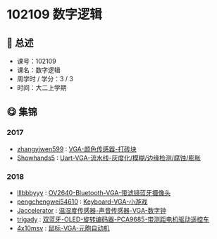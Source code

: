# 102109 数字逻辑

## :rocket: 总述

* 课号：102109
* 课名：数字逻辑
* 周学时 / 学分：3 / 3
* 时间：大二上学期

## :yum: 集锦

### 2017

* [zhangyiwen599](https://github.com/zhangyiwen599) : [VGA-颜色传感器-打砖块](https://github.com/zhangyiwen599/VGA_game)
* [Showhands5](https://github.com/Showhands5) : [Uart-VGA-流水线-灰度化/模糊/边缘检测/腐蚀/膨胀](https://github.com/Showhands5/FPGA-based-image-processing)

### 2018

* [lllbbbyyy](https://github.com/lllbbbyyy) : [OV2640-Bluetooth-VGA-带滤镜蓝牙摄像头](https://github.com/lllbbbyyy/FPGA-OV2640)
* [pengchengwei54610](https://github.com/pengchengwei54610) : [Keyboard-VGA-小游戏](https://github.com/pengchengwei54610/Digital-Logic-BIG-HW)
* [Jaccelerator](https://github.com/Jaccelerator) : [温湿度传感器-声音传感器-VGA-数字钟](https://github.com/Jaccelerator/FPGA-DigitalClock)
* [trigady](https://github.com/trigady) : [双蓝牙-OLED-旋转编码器-PCA9685-带测距电机驱动遥控车](https://github.com/trigady/Tongji-digital-logic-Remote-control-vehicle-operation)
* [4x10msv](https://github.com/4x10msv) : [鼠标-VGA-元胞自动机](https://github.com/4x10msv/CelluarAutomata_FPGA)

